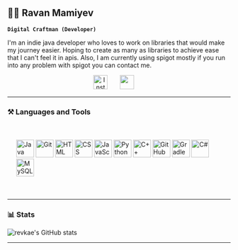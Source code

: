 <h2>🏋️‍♂️ Ravan Mamiyev</h2>

**`Digital Craftman (Developer)`**

I'm an indie java developer who loves to work on libraries that would make my journey easier. Hoping to create as many as libraries to achieve ease that I can't feel it in apis. 
Also, I am currently using spigot mostly if you run into any problem with spigot you can contact me.

<!-- Social icons section -->
<p align="center">
  <a href="https://www.instagram.com/revkae/"><img width="32px" alt="Instangram" title="Personal Page" src="https://i.imgur.com/a5FmXvh.png"/></a>
  &#8287;&#8287;&#8287;&#8287;&#8287;
  <a href="discord.codava.net" alt="Discord" title="Codava Discord Server"><img width="32px" src="https://i.imgur.com/yc1NuY4.png"/></a>
  &#8287;&#8287;&#8287;&#8287;&#8287;
</p>

---

<h3>⚒️ Languages and Tools</h3>

<br />
<div align="left" style="margin: 20px;">
  <img alt="Java" width="40px" src="https://cdn.jsdelivr.net/gh/devicons/devicon/icons/java/java-original.svg"/>
  <img alt="Git" width="40px" src="https://cdn.jsdelivr.net/gh/devicons/devicon/icons/git/git-original.svg" />
  <img alt="HTML" width="40px" src="https://cdn.jsdelivr.net/gh/devicons/devicon/icons/html5/html5-plain.svg" />
  <img alt="CSS" width="40px" src="https://cdn.jsdelivr.net/gh/devicons/devicon/icons/css3/css3-plain.svg" />
  <img alt="JavaScript" width="40px" src="https://cdn.jsdelivr.net/gh/devicons/devicon/icons/javascript/javascript-plain.svg" />
  <img alt="Python" width="40px" src="https://cdn.jsdelivr.net/gh/devicons/devicon/icons/python/python-plain.svg" />
  <img alt="C++" width="40px" src="https://cdn.jsdelivr.net/gh/devicons/devicon/icons/cplusplus/cplusplus-line.svg" />
  <img alt="GitHub" width="40px" src="https://cdn.jsdelivr.net/gh/devicons/devicon/icons/github/github-original.svg" />
  <img alt="Gradle" width="40px" src="https://cdn.jsdelivr.net/gh/devicons/devicon/icons/gradle/gradle-plain.svg" />
  <img alt="C#" width="40px" src="https://cdn.jsdelivr.net/gh/devicons/devicon/icons/csharp/csharp-original.svg" width="30" alt="csharp logo"  />
  <img alt="MySQL" width="40px" src="https://cdn.jsdelivr.net/gh/devicons/devicon/icons/mysql/mysql-original.svg" width="30" alt="mysql logo"  />
</div>  

<br />

---


<h3>📊 Stats</h3>
<div align="left">
  
  ![revkae's GitHub stats](https://github-readme-stats.vercel.app/api?username=revkae&show_icons=true&theme=tokyonight&hide_border=true)
  
</div>


---
